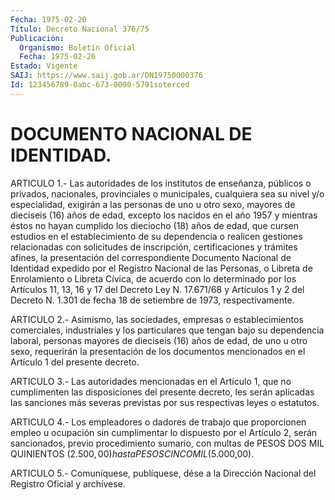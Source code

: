 ```yaml
---
Fecha: 1975-02-20
Título: Decreto Nacional 376/75
Publicación:
  Organismo: Boletín Oficial
  Fecha: 1975-02-26
Estado: Vigente
SAIJ: https://www.saij.gob.ar/DN19750000376
Id: 123456789-0abc-673-0000-5791soterced
---
```

# DOCUMENTO NACIONAL DE IDENTIDAD.

<a id="1"></a>
ARTICULO  1.-  Las autoridades de los institutos de enseñanza, públicos  o  privados,   nacionales,  provinciales  o  municipales, cualquiera sea su nivel y/o  especialidad,  exigirán a las personas de  uno  u  otro  sexo,  mayores de dieciseis (16)  años  de  edad, excepto los nacidos en el  año  1957  y  mientras  éstos  no  hayan cumplido  los  dieciocho  (18) años de edad, que cursen estudios en el  establecimiento  de  su  dependencia    o   realicen  gestiones relacionadas  con  solicitudes  de  inscripción, certificaciones  y trámites  afines,  la  presentación del  correspondiente  Documento Nacional de Identidad expedido  por  el  Registro  Nacional  de las Personas,  o  Libreta  de Enrolamiento o Libreta Cívica, de acuerdo con lo determinado por los  Artículos  11,  13, 16 y 17 del Decreto Ley N. 17.671/68 y Artículos 1 y 2 del Decreto  N.  1.301  de fecha 18 de setiembre de 1973, respectivamente.

<a id="2"></a>
ARTICULO 2.- Asimismo, las sociedades, empresas o establecimientos  comerciales,  industriales y los particulares que tengan bajo su dependencia laboral,  personas  mayores de dieciseis (16) años de edad, de uno u otro sexo, requerirán  la  presentación de  los  documentos  mencionados  en  el  Artículo  1  del presente decreto.

<a id="3"></a>
ARTICULO 3.- Las autoridades mencionadas en el Artículo 1, que no cumplimenten  las  disposiciones del presente decreto, les serán aplicadas las sanciones  más  severas previstas por sus respectivas leyes o estatutos.

<a id="4"></a>
ARTICULO  4.-  Los  empleadores  o  dadores  de  trabajo  que proporcionen  empleo  u ocupación sin cumplimentar lo dispuesto por el  Artículo 2, serán sancionados,  previo  procedimiento  sumario, con multas  de  PESOS  DOS  MIL  QUINIENTOS ($2.500,00) hasta PESOS CINCO MIL ($5.000,00).

<a id="5"></a>
ARTICULO  5.-  Comuníquese,  publíquese,  dése  a la Dirección Nacional del Registro Oficial y archívese.
